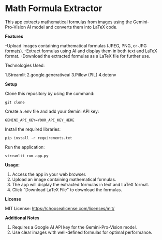  # **Math Formula Extractor**

This app extracts mathematical formulas from images using the Gemini-Pro-Vision AI model and converts them into LaTeX code.

**Features**

-Upload images containing mathematical formulas (JPEG, PNG, or JPG formats).
-Extract formulas using AI and display them in both text and LaTeX format.
-Download the extracted formulas as a LaTeX file for further use.


Technologies Used:

1.Streamlit
2.google.generativeai
3.Pillow (PIL)
4.dotenv


**Setup**

Clone this repository by using the command:

```console
git clone
```

Create a .env file and add your Gemini API key:

```console
GEMINI_API_KEY=YOUR_API_KEY_HERE
```

Install the required libraries:

```console
pip install -r requirements.txt
```


Run the application:

```console
streamlit run app.py
```


**Usage:**

1. Access the app in your web browser.
2. Upload an image containing mathematical formulas. 
3. The app will display the extracted formulas in text and LaTeX format.
4. Click "Download LaTeX File" to download the formulas.


**License**

MIT License: https://choosealicense.com/licenses/mit/


**Additional Notes**

1. Requires a Google AI API key for the Gemini-Pro-Vision model.
2. Use clear images with well-defined formulas for optimal performance.
